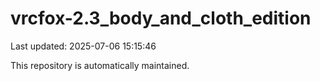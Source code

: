 # vrcfox-2.3_body_and_cloth_edition

Last updated: 2025-07-06 15:15:46

This repository is automatically maintained.
